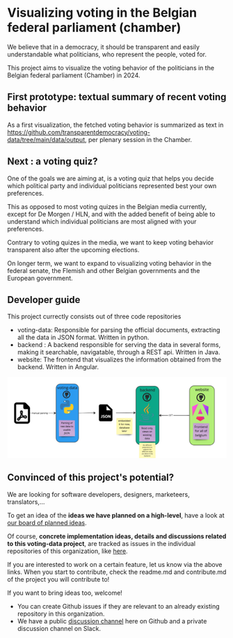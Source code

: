 # Visualizing voting in the Belgian federal parliament (chamber)

We believe that in a democracy, it should be transparent and easily understandable what politicians, who represent the people, voted for.

This project aims to visualize the voting behavior of the politicians in the Belgian federal parliament (Chamber) in 2024.

## First prototype: textual summary of recent voting behavior

As a first visualization, the fetched voting behavior is summarized as text in https://github.com/transparentdemocracy/voting-data/tree/main/data/output, per plenary session in the Chamber.

## Next : a voting quiz?

One of the goals we are aiming at, is a voting quiz that helps you decide which political party and individual politicians represented best your own preferences.

This as opposed to most voting quizes in the Belgian media currently, except for De Morgen / HLN, and with the added benefit of being able to understand which individual politicians are most aligned with your preferences.

Contrary to voting quizes in the media, we want to keep voting behavior transparent also after the upcoming elections.

On longer term, we want to expand to visualizing voting behavior in the federal senate, the Flemish and other Belgian governments and the European government.


## Developer guide

This project currectly consists out of three code repositories

+ voting-data: Responsible for parsing the official documents, extracting all the data in JSON format. Written in python.
+ backend : A backend responsible for serving the data in several forms, making it searchable, navigatable, through a REST api. Written in Java.
+ website: The frontend that visualizes the information obtained from the backend. Written in Angular.

![Overview](./profile/img/overview.jpg)


## Convinced of this project's potential?

We are looking for software developers, designers, marketeers, translators,...

To get an idea of the **ideas we have planned on a high-level**, have a look at [our board of planned ideas](https://github.com/orgs/transparentdemocracy/projects/1/views/1).

Of course, **concrete implementation ideas, details and discussions related to this voting-data project**, are
tracked as issues in the individual repositories of this organization, like [here](https://github.com/transparentdemocracy/voting-data/issues).

If you are interested to work on a certain feature, let us know via the above links.
When you start to contribute, check the readme.md and contribute.md of the project you will contribute to!

If you want to bring ideas too, welcome! 
- You can create Github issues if they are relevant to an already existing repository in this organization.
- We have a public [discussion channel](https://github.com/orgs/transparentdemocracy/discussions) here on Github and a private discussion channel on Slack.

